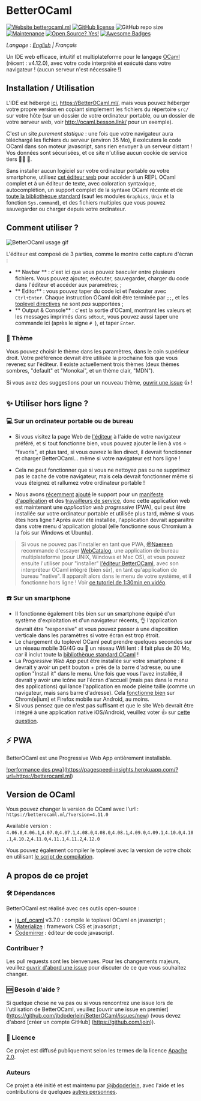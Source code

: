 # BetterOCaml
[![Website betterocaml.ml](https://img.shields.io/website-up-down-green-red/https/betterocaml.ml.svg?style=flat-square)](https://betterocaml.ml/)
[![GitHub license](https://img.shields.io/github/license/jbdoderlein/betterocaml?style=flat-square)](https://github.com/jbdoderlein/betterocaml/blob/master/LICENSE)
![GitHub repo size](https://img.shields.io/github/repo-size/jbdoderlein/BetterOCaml?style=flat-square)
[![Maintenance](https://img.shields.io/badge/Maintained%3F-yes-green.svg?style=flat-square)](https://GitHub.com/jbdoderlein/BetterOCaml/graphs/commit-activity)
[![Open Source? Yes!](https://badgen.net/badge/Open%20Source%20%3F/Yes%21/blue?icon=github)](https://github.com/Naereen/badges/)
[![Awesome Badges](https://img.shields.io/badge/badges-awesome-green.svg?style=flat-square)](https://github.com/Naereen/badges)

<p style="font-style: italic"> Langage : 
  <a href="https://github.com/jbdoderlein/BetterOCaml#betterocaml">English</a> |
  <span>Français</span>
  </p>

Un IDE web efficace, intuitif et multiplateforme pour le langage [OCaml](https://www.ocaml.org/) (récent : v4.12.0), avec votre code interprété et exécuté dans votre navigateur ! (aucun serveur n'est nécessaire !)

## Installation / Utilisation

L'IDE est hébergé [ici](https://betterocaml/), <https://BetterOCaml.ml/>, mais vous pouvez héberger votre propre version en copiant simplement les fichiers du répertoire `src/` sur votre hôte (sur un dossier de votre ordinateur portable, ou un dossier de votre serveur web, voir <http://ocaml.besson.link/> pour un exemple).

C'est un site *purement statique* : une fois que votre navigateur aura téléchargé les fichiers du serveur (environ 35 Mo), il exécutera le code OCaml dans son moteur javascript, sans rien envoyer à un serveur distant !
Vos données sont sécurisées, et ce site n'utilise aucun cookie de service tiers :no_good_man: :cookie:.

Sans installer aucun logiciel sur votre ordinateur portable ou votre smartphone, utilisez [cet éditeur web](https://BetterOCaml.ml/) pour accéder à un REPL OCaml complet et à un éditeur de texte, avec coloration syntaxique, autocomplétion, un support complet de la syntaxe OCaml récente et de [toute la bibliothèque standard](https://caml.inria.fr/pub/docs/manual-ocaml/libref/) (sauf les modules `Graphics`, `Unix` et la fonction `Sys.command`), et des fichiers multiples que vous pouvez sauvegarder ou charger depuis votre ordinateur.

## Comment utiliser ?

![BetterOCaml usage gif](https://user-images.githubusercontent.com/10222041/117338097-75d6a880-ae9e-11eb-9a69-63c39bd8fd4a.gif)

L'éditeur est composé de 3 parties, comme le montre cette capture d'écran :
- ** Navbar ** : c'est ici que vous pouvez basculer entre plusieurs fichiers. Vous pouvez ajouter, exécuter, sauvegarder, charger du code dans l'éditeur et accéder aux paramètres; ;
- ** Editor** : vous pouvez taper du code ici et l'exécuter avec `Ctrl+Enter`. Chaque instruction OCaml doit être terminée par `;;`, et les [toplevel directives](https://caml.inria.fr/pub/docs/manual-ocaml/toplevel.html#s%3Atoplevel-directives) ne sont *pas* supportées ;
- ** Output & Console** : c'est la sortie d'OCaml, montrant les valeurs et les messages imprimés dans `sdtout`, vous pouvez aussi taper une commande ici (après le signe `# `), et taper `Enter`.

### :art: Thème

Vous pouvez choisir le thème dans les paramètres, dans le coin supérieur droit. Votre préférence devrait être utilisée la prochaine fois que vous revenez sur l'éditeur.
Il existe actuellement trois thèmes (deux thèmes sombres, "default" et "Monokai", et un thème clair, "MDN").

Si vous avez des suggestions pour un nouveau thème, [ouvrir une issue](https://github.com/jbdoderlein/BetterOCaml/issues/new) :+1: !

## :sparkles: Utiliser hors ligne ?
### :computer: Sur un ordinateur portable ou de bureau
- Si vous visitez la page Web de [l'éditeur](https://BetterOCaml.ml/) à l'aide de votre navigateur préféré, et si tout fonctionne bien, vous pouvez ajouter le lien à vos :star: "favoris", et plus tard, si vous ouvrez le lien direct, il devrait fonctionner et charger BetterOCaml... même si votre navigateur est hors ligne !
- Cela ne peut fonctionner que si vous ne nettoyez pas ou ne supprimez pas le cache de votre navigateur, mais cela devrait fonctionner même si vous éteignez et rallumez votre ordinateur portable !

- Nous avons [récemment](https://github.com/jbdoderlein/BetterOCaml/issues/12) [ajouté](https://github.com/jbdoderlein/BetterOCaml/issues/13) le support pour un [manifeste d'application](https://github.com/jbdoderlein/BetterOCaml/blob/master/src/manifest.json) et des [travailleurs de service](https://github.com/jbdoderlein/BetterOCaml/blob/master/src/serviceWorker.js), donc cette application web est maintenant une *application web progressive* (PWA), qui peut être installée sur votre ordinateur portable et utilisée plus tard, même si vous êtes hors ligne ! Après avoir été installée, l'application devrait apparaître dans votre menu d'application global (elle fonctionne sous Chromium à la fois sur Windows et Ubuntu).

> Si vous ne pouvez pas l'installer en tant que PWA, [@Naereen](https://GitHub.com/Naereen) recommande d'essayer [WebCatalog](https://webcatalog.app/), une application de bureau multiplateforme (pour UNIX, Windows et Mac OS), et vous pouvez ensuite l'utiliser pour "installer" [l'éditeur BetterOCaml](https://BetterOCaml.ml), avec son interpréteur OCaml intégré (bien sûr), en tant qu'application de bureau "native". Il apparaît alors dans le menu de votre système, et il fonctionne hors ligne ! Voir [ce tutoriel de 1:30min en vidéo](https://github.com/jbdoderlein/BetterOCaml/issues/6#issuecomment-780269129).

### :phone: Sur un smartphone
- Il fonctionne également très bien sur un smartphone équipé d'un système d'exploitation et d'un navigateur récents, :ok_hand: l'application devrait être "responsive" et vous pouvez passer à une disposition verticale dans les paramètres si votre écran est trop étroit.
- Le chargement du toplevel OCaml peut prendre quelques secondes sur un réseau mobile 3G/4G ou :snail: un réseau Wifi lent : il fait plus de 30 Mo, car il inclut toute la [bibliothèque standard OCaml](https://caml.inria.fr/pub/docs/manual-ocaml/libref/) !
- La *Progressive Web App* peut être installée sur votre smartphone : il devrait y avoir un petit bouton + près de la barre d'adresse, ou une option "Install it" dans le menu. Une fois que vous l'avez installée, il devrait y avoir une icône sur l'écran d'accueil (mais pas dans le menu des applications) qui lance l'application en mode pleine taille (comme un navigateur, mais sans barre d'adresse). Cela [fonctionne bien](https://developer.mozilla.org/en-US/docs/Web/Progressive_web_apps/Developer_guide/Installing#what_browsers_support_installation) sur Chrom(e|ium) et Firefox mobile sur Android, au moins.
- Si vous pensez que ce n'est pas suffisant et que le site Web devrait être intégré à une application native iOS/Android, veuillez voter :+1: sur [cette question](https://github.com/jbdoderlein/BetterOCaml/issues/14).

## :zap: PWA

BetterOCaml est une Progressive Web App entièrement installable.

[!performance des pwa](https://betterocaml.ml/pwa_performance_2503.svg)](https://pagespeed-insights.herokuapp.com/?url=https://betterocaml.ml)
## Version de OCaml
Vous pouvez changer la version de OCaml avec l'url : `https://betterocaml.ml/?version=4.11.0`

Available version : `4.06.0`,`4.06.1`,`4.07.0`,`4.07.1`,`4.08.0`,`4.08.0`,`4.08.1`,`4.09.0`,`4.09.1`,`4.10.0`,`4.10.1`,`4.10.2`,`4.11.0`,`4.11.1`,`4.11.2`,`4.12.0`

Vous pouvez également compiler le toplevel avec la version de votre choix en utilisant [le script de compilation](https://github.com/jbdoderlein/BetterOCaml/blob/master/toplevel_build/BUILD.md#how-to-build-the-betterocaml-toplevel).
## A propos de ce projet

### :hammer_and_wrench: Dépendances
BetterOCaml est réalisé avec ces outils open-source :
- [js_of_ocaml](https://ocsigen.org/js_of_ocaml/3.7.0/manual/overview) v3.7.0 : compile le toplevel OCaml en javascript ;
- [Materialize](https://materializecss.com/) : framework CSS et javascript ;
- [Codemirror](https://codemirror.net/) : éditeur de code javascript.

### Contribuer ?
Les pull requests sont les bienvenues. Pour les changements majeurs, veuillez [ouvrir d'abord une issue](https://github.com/jbdoderlein/BetterOCaml/issues/new) pour discuter de ce que vous souhaitez changer.

### :sos: Besoin d'aide ?
Si quelque chose ne va pas ou si vous rencontrez une issue lors de l'utilisation de BetterOCaml, veuillez [ouvrir une issue en premier] (https://github.com/jbdoderlein/BetterOCaml/issues/new) (vous devez d'abord [créer un compte GitHub] (https://github.com/join)).

### :scroll: Licence
Ce projet est diffusé publiquement selon les termes de la licence [Apache 2.0](https://www.apache.org/licenses/LICENSE-2.0).

### Auteurs
Ce projet a été initié et est maintenu par [@jbdoderlein](https://github.com/jbdoderlein/), avec l'aide et les contributions de quelques [autres personnes](https://github.com/jbdoderlein/BetterOCaml/graphs/contributors).
